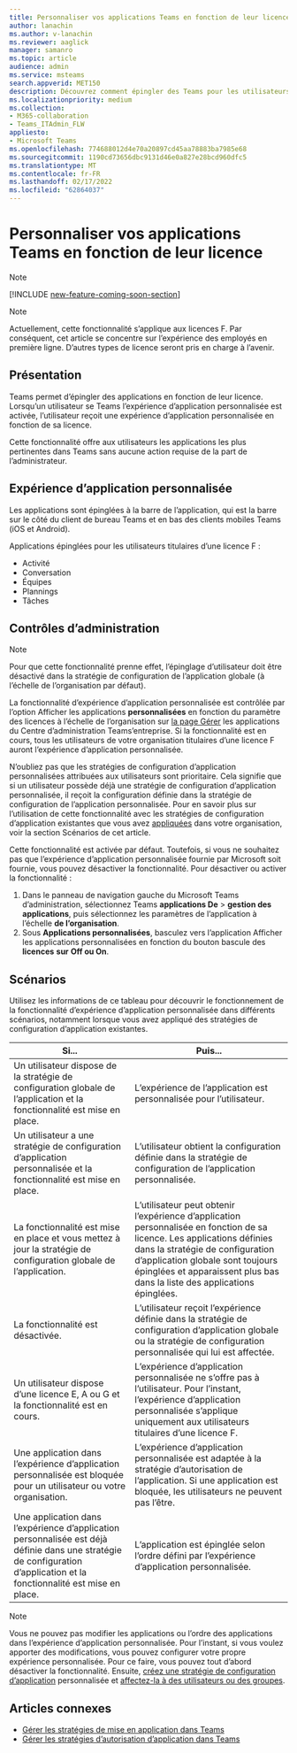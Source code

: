 ```yaml
---
title: Personnaliser vos applications Teams en fonction de leur licence
author: lanachin
ms.author: v-lanachin
ms.reviewer: aaglick
manager: samanro
ms.topic: article
audience: admin
ms.service: msteams
search.appverid: MET150
description: Découvrez comment épingler des Teams pour les utilisateurs de votre organisation en fonction de leur licence.
ms.localizationpriority: medium
ms.collection:
- M365-collaboration
- Teams_ITAdmin_FLW
appliesto:
- Microsoft Teams
ms.openlocfilehash: 774688012d4e70a20897cd45aa78883ba7985e68
ms.sourcegitcommit: 1190cd73656dbc9131d46e0a827e28bcd960dfc5
ms.translationtype: MT
ms.contentlocale: fr-FR
ms.lasthandoff: 02/17/2022
ms.locfileid: "62864037"
---
```

# <a name="tailor-your-teams-apps-based-on-license"></a>Personnaliser vos applications Teams en fonction de leur licence

> [!NOTE]
> [!INCLUDE [new-feature-coming-soon-section](includes/new-feature-coming-soon-section.md)]

> [!NOTE]
> Actuellement, cette fonctionnalité s’applique aux licences F. Par conséquent, cet article se concentre sur l’expérience des employés en première ligne. D’autres types de licence seront pris en charge à l’avenir.

## <a name="overview"></a>Présentation

Teams permet d’épingler des applications en fonction de leur licence. Lorsqu’un utilisateur se Teams l’expérience d’application personnalisée est activée, l’utilisateur reçoit une expérience d’application personnalisée en fonction de sa licence.

Cette fonctionnalité offre aux utilisateurs les applications les plus pertinentes dans Teams sans aucune action requise de la part de l’administrateur.

## <a name="tailored-app-experience"></a>Expérience d’application personnalisée

Les applications sont épinglées à la barre de l’application, qui est la barre sur le côté du client de bureau Teams et en bas des clients mobiles Teams (iOS et Android).

Applications épinglées pour les utilisateurs  titulaires d’une licence F :

- Activité
- Conversation
- Équipes
- Plannings
- Tâches

## <a name="admin-controls"></a>Contrôles d’administration

> [!NOTE]
> Pour que cette fonctionnalité prenne effet, l’épinglage d’utilisateur doit [](teams-app-setup-policies.md) être désactivé dans la stratégie de configuration de l’application globale (à l’échelle de l’organisation par défaut).

La fonctionnalité d’expérience d’application personnalisée est contrôlée par l’option Afficher les applications **personnalisées** en fonction du paramètre des licences à l’échelle de l’organisation sur [la page Gérer](manage-apps.md#manage-org-wide-app-settings) les applications du Centre d’administration Teams’entreprise. Si la fonctionnalité est en cours, tous les utilisateurs de votre organisation  titulaires d’une licence F auront l’expérience d’application personnalisée.

N’oubliez pas que les stratégies de configuration d’application personnalisées attribuées aux utilisateurs sont prioritaire. Cela signifie que si un utilisateur possède déjà une stratégie de configuration d’application personnalisée, il reçoit la configuration définie dans la stratégie de configuration de l’application personnalisée. Pour en savoir plus sur l’utilisation de cette fonctionnalité avec les stratégies de configuration d’application existantes que vous avez [appliquées](#scenarios) dans votre organisation, voir la section Scénarios de cet article.

Cette fonctionnalité est activée par défaut. Toutefois, si vous ne souhaitez pas que l’expérience d’application personnalisée fournie par Microsoft soit fournie, vous pouvez désactiver la fonctionnalité. Pour désactiver ou activer la fonctionnalité :

1. Dans le panneau de navigation gauche du Microsoft Teams d’administration, sélectionnez Teams **applications De** >  **gestion des applications**, puis sélectionnez les paramètres de l’application à l’échelle **de l’organisation**.
2. Sous **Applications personnalisées**, basculez vers l’application Afficher les applications personnalisées en fonction du bouton bascule des **licences** **sur** **Off ou On**.

## <a name="scenarios"></a>Scénarios

Utilisez les informations de ce tableau pour découvrir le fonctionnement de la fonctionnalité d’expérience d’application personnalisée dans différents scénarios, notamment lorsque vous avez appliqué des stratégies de configuration d’application existantes.

|Si...  |Puis... |
|---------|---------|
|Un utilisateur dispose de la stratégie de configuration globale de l’application et la fonctionnalité est mise en place.     | L’expérience de l’application est personnalisée pour l’utilisateur.        |
|Un utilisateur a une stratégie de configuration d’application personnalisée et la fonctionnalité est mise en place.    |L’utilisateur obtient la configuration définie dans la stratégie de configuration de l’application personnalisée.          |
|La fonctionnalité est mise en place et vous mettez à jour la stratégie de configuration globale de l’application.     |L’utilisateur peut obtenir l’expérience d’application personnalisée en fonction de sa licence. Les applications définies dans la stratégie de configuration d’application globale sont toujours épinglées et apparaissent plus bas dans la liste des applications épinglées.          |
|La fonctionnalité est désactivée.   | L’utilisateur reçoit l’expérience définie dans la stratégie de configuration d’application globale ou la stratégie de configuration personnalisée qui lui est affectée.          |
|Un utilisateur dispose d’une licence E, A ou G et la fonctionnalité est en cours.   | L’expérience d’application personnalisée ne s’offre pas à l’utilisateur. Pour l’instant, l’expérience d’application personnalisée s’applique uniquement aux utilisateurs  titulaires d’une licence F.        |
|Une application dans l’expérience d’application personnalisée est bloquée pour un utilisateur ou votre organisation.      |L’expérience d’application personnalisée est adaptée à la stratégie d’autorisation de l’application. Si une application est bloquée, les utilisateurs ne peuvent pas l’être.           |
|Une application dans l’expérience d’application personnalisée est déjà définie dans une stratégie de configuration d’application et la fonctionnalité est mise en place. |L’application est épinglée selon l’ordre défini par l’expérience d’application personnalisée.        |

> [!NOTE]
> Vous ne pouvez pas modifier les applications ou l’ordre des applications dans l’expérience d’application personnalisée. Pour l’instant, si vous voulez apporter des modifications, vous pouvez configurer votre propre expérience personnalisée. Pour ce faire, vous pouvez tout d’abord désactiver la fonctionnalité. Ensuite, [créez une stratégie de configuration d’application](teams-app-setup-policies.md) personnalisée et [affectez-la à des utilisateurs ou des groupes](assign-policies-users-and-groups.md).

## <a name="related-articles"></a>Articles connexes

- [Gérer les stratégies de mise en application dans Teams](teams-app-setup-policies.md)
- [Gérer les stratégies d’autorisation d’application dans Teams](teams-app-permission-policies.md)
